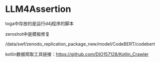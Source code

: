 # LLM4Assertion

toga中存放的是运行d4j程序的脚本

zeroshot中是模板修复

/data/swf/zenodo_replication_package_new/model/CodeBERT/codebert

kotlin数据爬取工具链接：https://github.com/DIO157128/Kotlin_Crawler

